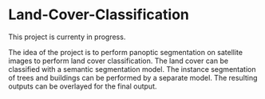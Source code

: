 # Land-Cover-Classification

This project is currenty in progress.

The idea of the project is to perform panoptic segmentation on satellite images to perform land cover classification. The land cover can be classified with a semantic segmentation model. The instance segmentation of trees and buildings can be performed by a separate model. The resulting outputs can be overlayed for the final output.


